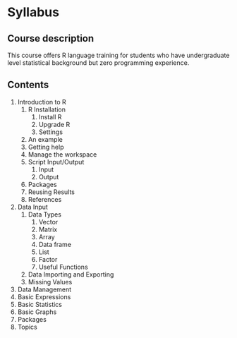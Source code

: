 # Syllabus

## Course description

This course offers R language training for students who have undergraduate level statistical background but zero programming experience.

## Contents

1. Introduction to R
	1. R Installation
		1. Install R
		2. Upgrade R
		3. Settings
	2. An example
	3. Getting help
	4. Manage the workspace
	5. Script Input/Output
		1. Input
		2. Output
	6. Packages
	7. Reusing Results
    8. References
2. Data Input
	1. Data Types
		1. Vector
		2. Matrix
		3. Array
		4. Data frame
		5. List
		6. Factor
		7. Useful Functions
	2. Data Importing and Exporting
	3. Missing Values
3. Data Management
4. Basic Expressions
5. Basic Statistics
6. Basic Graphs
7. Packages
8. Topics

